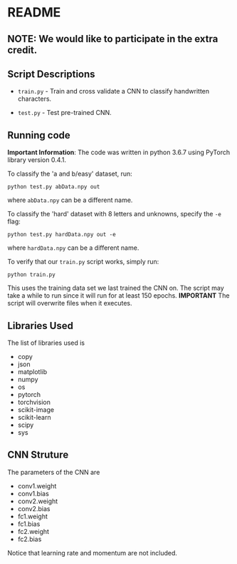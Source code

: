 # README

## NOTE: We would like to participate in the extra credit.

## Script Descriptions

- `train.py` - Train and cross validate a CNN to classify handwritten characters.

- `test.py` - Test pre-trained CNN.

## Running code

**Important Information**: The code was written in python 3.6.7 using PyTorch
library version 0.4.1.

To classify the 'a and b/easy' dataset, run:

```
python test.py abData.npy out
```

where `abData.npy` can be a different name.

To classify the 'hard' dataset with 8 letters and unknowns, specify the `-e` flag:

```
python test.py hardData.npy out -e
```

where `hardData.npy` can be a different name.

To verify that our `train.py` script works, simply run:

```
python train.py
```

This uses the training data set we last trained the CNN on. The script may take
a while to run since it will run for at least 150 epochs. **IMPORTANT** The
script will overwrite files when it executes.

## Libraries Used

The list of libraries used is

- copy
- json
- matplotlib
- numpy
- os
- pytorch
- torchvision
- scikit-image
- scikit-learn
- scipy
- sys

## CNN Struture

The parameters of the CNN are

- conv1.weight
- conv1.bias
- conv2.weight
- conv2.bias
- fc1.weight
- fc1.bias
- fc2.weight
- fc2.bias

Notice that learning rate and momentum are not included.